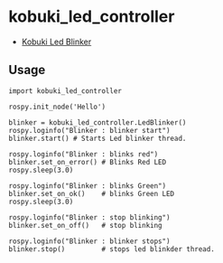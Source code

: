 kobuki_led_controller
============


* [Kobuki Led Blinker](http://wiki.ros.org/kobuki_led_blinker)

Usage
-----

```
import kobuki_led_controller

rospy.init_node('Hello')

blinker = kobuki_led_controller.LedBlinker()
rospy.loginfo("Blinker : blinker start")
blinker.start() # Starts Led blinker thread.

rospy.loginfo("Blinker : blinks red")
blinker.set_on_error() # Blinks Red LED
rospy.sleep(3.0)

rospy.loginfo("Blinker : blinks Green")
blinker.set_on_ok()    # blinks Green LED
rospy.sleep(3.0)

rospy.loginfo("Blinker : stop blinking")
blinker.set_on_off()   # stop blinking

rospy.loginfo("Blinker : blinker stops")
blinker.stop()         # stops led blinkder thread.
```
